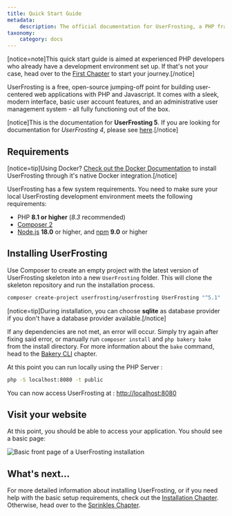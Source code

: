 ```yaml
---
title: Quick Start Guide
metadata:
    description: The official documentation for UserFrosting, a PHP framework and full-featured user management application.
taxonomy:
    category: docs
---
```


[notice=note]This quick start guide is aimed at experienced PHP developers who already have a development environment set up. If that's not your case, head over to the [First Chapter](/background) to start your journey.[/notice]

UserFrosting is a free, open-source jumping-off point for building user-centered web applications with PHP and Javascript. It comes with a sleek, modern interface, basic user account features, and an administrative user management system - all fully functioning out of the box.

[notice]This is the documentation for **UserFrosting 5**. If you are looking for documentation for _UserFrosting 4_, please see [here](https://learn.userfrosting.com/4.6/).[/notice]

## Requirements

[notice=tip]Using Docker? [Check out the Docker Documentation](/installation/environment/docker) to install UserFrosting through it's native Docker integration.[/notice]

UserFrosting has a few system requirements. You need to make sure your local UserFrosting development environment meets the following requirements:

- PHP **8.1 or higher** (*8.3* recommended)
- [Composer 2](https://getcomposer.org/)
- [Node.js](https://nodejs.org/en/) **18.0** or higher, and [npm](https://www.npmjs.com) **9.0** or higher

## Installing UserFrosting

Use Composer to create an empty project with the latest version of UserFrosting skeleton into a new `UserFrosting` folder. This will clone the skeleton repository and run the installation process.

```bash
composer create-project userfrosting/userfrosting UserFrosting "^5.1"
```

[notice=tip]During installation, you can choose **sqlite** as database provider if you don't have a database provider available.[/notice]

If any dependencies are not met, an error will occur. Simply try again after fixing said error, or manually run `composer install` and `php bakery bake` from the install directory. For more information about the `bake` command, head to the [Bakery CLI](/cli) chapter.

At this point you can run locally using the PHP Server : 

```bash
php -S localhost:8080 -t public
```

You can now access UserFrosting at : [http://localhost:8080](http://localhost:8080)

## Visit your website

At this point, you should be able to access your application. You should see a basic page:

![Basic front page of a UserFrosting installation](/images/front-page.png)

## What's next...

For more detailed information about installing UserFrosting, or if you need help with the basic setup requirements, check out the [Installation Chapter](/installation). Otherwise, head over to the [Sprinkles Chapter](/sprinkles).
